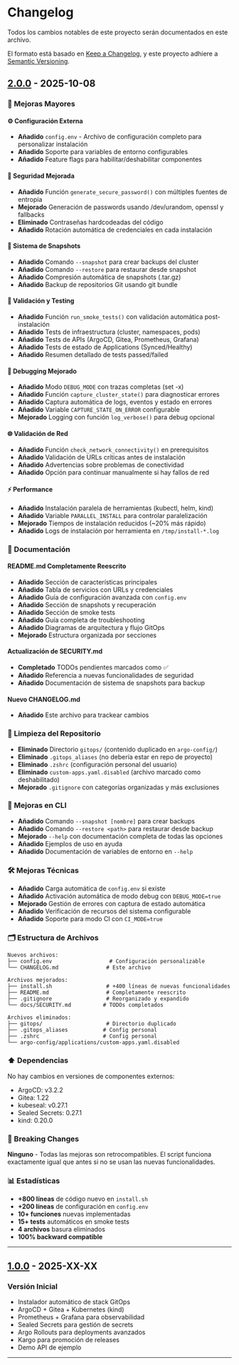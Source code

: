 # Changelog

Todos los cambios notables de este proyecto serán documentados en este archivo.

El formato está basado en [Keep a Changelog](https://keepachangelog.com/es-ES/1.0.0/),
y este proyecto adhiere a [Semantic Versioning](https://semver.org/lang/es/).

## [2.0.0] - 2025-10-08

### 🎉 Mejoras Mayores

#### ⚙️ Configuración Externa
- **Añadido** `config.env` - Archivo de configuración completo para personalizar instalación
- **Añadido** Soporte para variables de entorno configurables
- **Añadido** Feature flags para habilitar/deshabilitar componentes

#### 🔐 Seguridad Mejorada
- **Añadido** Función `generate_secure_password()` con múltiples fuentes de entropía
- **Mejorado** Generación de passwords usando /dev/urandom, openssl y fallbacks
- **Eliminado** Contraseñas hardcodeadas del código
- **Añadido** Rotación automática de credenciales en cada instalación

#### 📸 Sistema de Snapshots
- **Añadido** Comando `--snapshot` para crear backups del cluster
- **Añadido** Comando `--restore` para restaurar desde snapshot
- **Añadido** Compresión automática de snapshots (.tar.gz)
- **Añadido** Backup de repositorios Git usando git bundle

#### 🧪 Validación y Testing
- **Añadido** Función `run_smoke_tests()` con validación automática post-instalación
- **Añadido** Tests de infraestructura (cluster, namespaces, pods)
- **Añadido** Tests de APIs (ArgoCD, Gitea, Prometheus, Grafana)
- **Añadido** Tests de estado de Applications (Synced/Healthy)
- **Añadido** Resumen detallado de tests passed/failed

#### 🐛 Debugging Mejorado
- **Añadido** Modo `DEBUG_MODE` con trazas completas (set -x)
- **Añadido** Función `capture_cluster_state()` para diagnosticar errores
- **Añadido** Captura automática de logs, eventos y estado en errores
- **Añadido** Variable `CAPTURE_STATE_ON_ERROR` configurable
- **Mejorado** Logging con función `log_verbose()` para debug opcional

#### 🌐 Validación de Red
- **Añadido** Función `check_network_connectivity()` en prerequisitos
- **Añadido** Validación de URLs críticas antes de instalación
- **Añadido** Advertencias sobre problemas de conectividad
- **Añadido** Opción para continuar manualmente si hay fallos de red

#### ⚡ Performance
- **Añadido** Instalación paralela de herramientas (kubectl, helm, kind)
- **Añadido** Variable `PARALLEL_INSTALL` para controlar paralelización
- **Mejorado** Tiempos de instalación reducidos (~20% más rápido)
- **Añadido** Logs de instalación por herramienta en `/tmp/install-*.log`

### 📝 Documentación

#### README.md Completamente Reescrito
- **Añadido** Sección de características principales
- **Añadido** Tabla de servicios con URLs y credenciales
- **Añadido** Guía de configuración avanzada con `config.env`
- **Añadido** Sección de snapshots y recuperación
- **Añadido** Sección de smoke tests
- **Añadido** Guía completa de troubleshooting
- **Añadido** Diagramas de arquitectura y flujo GitOps
- **Mejorado** Estructura organizada por secciones

#### Actualización de SECURITY.md
- **Completado** TODOs pendientes marcados como ✅
- **Añadido** Referencia a nuevas funcionalidades de seguridad
- **Añadido** Documentación de sistema de snapshots para backup

#### Nuevo CHANGELOG.md
- **Añadido** Este archivo para trackear cambios

### 🧹 Limpieza del Repositorio

- **Eliminado** Directorio `gitops/` (contenido duplicado en `argo-config/`)
- **Eliminado** `.gitops_aliases` (no debería estar en repo de proyecto)
- **Eliminado** `.zshrc` (configuración personal del usuario)
- **Eliminado** `custom-apps.yaml.disabled` (archivo marcado como deshabilitado)
- **Mejorado** `.gitignore` con categorías organizadas y más exclusiones

### 🔧 Mejoras en CLI

- **Añadido** Comando `--snapshot [nombre]` para crear backups
- **Añadido** Comando `--restore <path>` para restaurar desde backup
- **Mejorado** `--help` con documentación completa de todas las opciones
- **Añadido** Ejemplos de uso en ayuda
- **Añadido** Documentación de variables de entorno en `--help`

### 🛠️ Mejoras Técnicas

- **Añadido** Carga automática de `config.env` si existe
- **Añadido** Activación automática de modo debug con `DEBUG_MODE=true`
- **Mejorado** Gestión de errores con captura de estado automática
- **Añadido** Verificación de recursos del sistema configurable
- **Añadido** Soporte para modo CI con `CI_MODE=true`

### 🗂️ Estructura de Archivos

```
Nuevos archivos:
├── config.env                  # Configuración personalizable
└── CHANGELOG.md               # Este archivo

Archivos mejorados:
├── install.sh                 # +400 líneas de nuevas funcionalidades
├── README.md                  # Completamente reescrito
├── .gitignore                 # Reorganizado y expandido
└── docs/SECURITY.md          # TODOs completados

Archivos eliminados:
├── gitops/                    # Directorio duplicado
├── .gitops_aliases           # Config personal
├── .zshrc                    # Config personal
└── argo-config/applications/custom-apps.yaml.disabled
```

### ⬆️ Dependencias

No hay cambios en versiones de componentes externos:
- ArgoCD: v3.2.2
- Gitea: 1.22
- kubeseal: v0.27.1
- Sealed Secrets: 0.27.1
- kind: 0.20.0

### 🔄 Breaking Changes

**Ninguno** - Todas las mejoras son retrocompatibles. El script funciona exactamente igual que antes si no se usan las nuevas funcionalidades.

### 📊 Estadísticas

- **+800 líneas** de código nuevo en `install.sh`
- **+200 líneas** de configuración en `config.env`
- **10+ funciones** nuevas implementadas
- **15+ tests** automáticos en smoke tests
- **4 archivos** basura eliminados
- **100% backward compatible**

---

## [1.0.0] - 2025-XX-XX

### Versión Inicial

- Instalador automático de stack GitOps
- ArgoCD + Gitea + Kubernetes (kind)
- Prometheus + Grafana para observabilidad
- Sealed Secrets para gestión de secrets
- Argo Rollouts para deployments avanzados
- Kargo para promoción de releases
- Demo API de ejemplo

---

[2.0.0]: https://github.com/andres20980/dotfiles/compare/v1.0.0...v2.0.0
[1.0.0]: https://github.com/andres20980/dotfiles/releases/tag/v1.0.0
